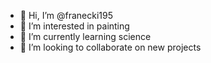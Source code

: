 - 👋 Hi, I’m @franecki195
- 👀 I’m interested in painting
- 🌱 I’m currently learning science
- 💞️ I’m looking to collaborate on new projects
